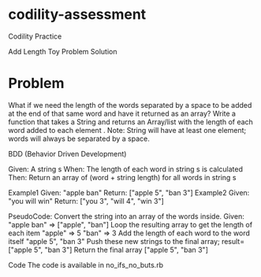 # codility-assessment
Codility Practice

Add Length Toy Problem Solution

# Problem
What if we need the length of the words separated by a space to be added at the end of that same word and have it returned as an array?
Write a function that takes a String and returns an Array/list with the length of each word added to each element .
Note: String will have at least one element; words will always be separated by a space.

BDD (Behavior Driven Development)

Given: A string s
When: The length of each word in string s is calculated
Then: Return an array of (word + string length) for all words in string s

Example1
Given: "apple ban"
Return: ["apple 5", "ban 3"]
Example2
Given: "you will win"
Return: ["you 3", "will 4", "win 3"]

PseudoCode:
Convert the string into an array of the words inside. Given: "apple ban" => ["apple", "ban"]
Loop the resulting array to get the length of each item "apple" => 5 "ban" => 3
Add the length of each word to the word itself "apple 5", "ban 3"
Push these new strings to the final array; result=["apple 5", "ban 3"]
Return the final array ["apple 5", "ban 3"]


Code
The code is available in no_ifs_no_buts.rb
